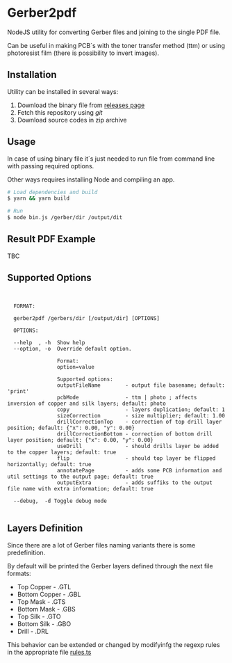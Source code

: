 # Gerber2pdf 

NodeJS utility for converting Gerber files and joining to the single PDF file.

Can be useful in making PCB`s with the toner transfer method (ttm) or using photoresist film (there is possibility to invert images). 

## Installation

Utility can be installed in several ways:

1. Download the binary file from [releases page](https://github.com/zolo2hin/gerber2pdf/releases)
2. Fetch this repository using _git_
3. Download source codes in zip archive 

## Usage

In case of using binary file it`s just needed to run file from command line with passing required options.

Other ways requires installing Node and compiling an app.

```bash
# Load dependencies and build
$ yarn && yarn build

# Run
$ node bin.js /gerber/dir /output/dit
```

## Result PDF Example

TBC


## Supported Options

```


  FORMAT:

  gerber2pdf /gerbers/dir [/output/dir] [OPTIONS]

  OPTIONS:

  --help  , -h  Show help
  --option, -o  Override default option. 
  
                Format:
                option=value
  
                Supported options:
                outputFileName        - output file basename; default: 'print'
                pcbMode               - ttm | photo ; affects inversion of copper and silk layers; default: photo 
                copy                  - layers duplication; default: 1
                sizeCorrection        - size multiplier; default: 1.00
                drillCorrectionTop    - correction of top drill layer position; default: {"x": 0.00, "y": 0.00}
                drillCorrectionBottom - correction of bottom drill layer position; default: {"x": 0.00, "y": 0.00}
                useDrill              - should drills layer be added to the copper layers; default: true
                flip                  - should top layer be flipped horizontally; default: true
                annotatePage          - adds some PCB information and util settings to the output page; default: true
                outputExtra           - adds suffiks to the output file name with extra information; default: true
  
  --debug,  -d Toggle debug mode
  
```

## Layers Definition

Since there are a lot of Gerber files naming variants there is some predefinition.

By default will be printed the Gerber layers defined through the next file formats:
* Top Copper    - .GTL
* Bottom Copper - .GBL
* Top Mask      - .GTS
* Bottom Mask   - .GBS
* Top Silk      - .GTO
* Bottom Silk   - .GBO
* Drill         - .DRL

This behavior can be extended or changed by modifyinfg the regexp rules in the appropriate file [rules.ts](https://github.com/zolo2hin/gerber2pdf/blob/master/src/rules.ts)
